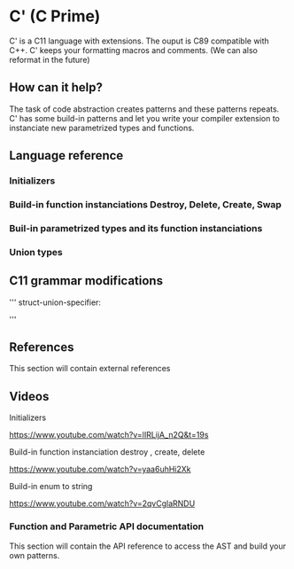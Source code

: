 # C' (C Prime)

C' is a C11 language with extensions. 
The ouput is C89 compatible with C++. 
C' keeps your formatting macros and comments. (We can also reformat in the future)

## How can it help?

The task of code abstraction creates patterns and these patterns repeats.
C' has some build-in patterns and let you write your compiler extension to instanciate new parametrized types and functions.

## Language reference

### Initializers

### Build-in function instanciations Destroy, Delete, Create, Swap

### Buil-in parametrized types and its function instanciations

### Union types


## C11 grammar modifications

'''
struct-union-specifier:
 
'''


## References
This section will contain external references

## Videos

Initializers

https://www.youtube.com/watch?v=lIRLijA_n2Q&t=19s


Build-in function instanciation destroy , create, delete

https://www.youtube.com/watch?v=yaa6uhHi2Xk

Build-in enum to string

https://www.youtube.com/watch?v=2qvCglaRNDU

### Function and Parametric API documentation
This section will contain the API reference to access the AST and build your own patterns.



